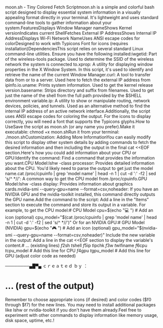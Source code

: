 moon.sh - Tiny Colored Fetch Scriptmoon.sh is a simple and colorful bash script designed to display essential system information in a visually appealing format directly in your terminal. It's lightweight and uses standard command-line tools to gather information about your system.FeaturesDisplays Window Manager nameShows Kernel versionIndicates current ShellFetches External IP AddressShows Internal IP AddressDisplays Wi-Fi Network NameUses ANSI escape codes for colorDesigned to work with Typicons Font for icons (requires installation)DependenciesThis script relies on several standard Linux command-line utilities. Ensure you have the following installed:iwgetid: Part of the wireless-tools package. Used to determine the SSID of the wireless network the system is connected to.xprop: A utility for displaying window properties in the X Window System. In this script, it's used to identify and retrieve the name of the current Window Manager.curl: A tool to transfer data from or to a server. Used here to fetch the external IP address from ipinfo.io.uname: Prints system information. Used to get the kernel release version.basename: Strips directory and suffix from filenames. Used to get just the name of the shell from the full path provided by the $SHELL environment variable.ip: A utility to show or manipulate routing, network devices, policies, and tunnels. Used as an alternative method to find the internal IP address of an active network interface.Additionally, the script uses ANSI escape codes for coloring the output. For the icons to display correctly, you will need a font that supports the Typicons glyphs.How to UseSave the script as moon.sh (or any name you prefer).Make it executable: chmod +x moon.shRun it from your terminal: ./moon.shCustomization: Adding More InformationYou can easily modify this script to display other system details by adding commands to fetch the desired information and then including the output in the final cat <<EOF section.Here's how you could add information about your CPU or GPU:Identify the command: Find a command that provides the information you want.CPU Model:lshw -class processor: Provides detailed information about the CPU. You'd likely need to parse the output to get just the model name.cat /proc/cpuinfo | grep 'model name' | head -n 1 | cut -d ':' -f2 | sed 's/^ *//': A common way to get the CPU model from /proc/cpuinfo.GPU Model:lshw -class display: Provides information about graphics cards.nvidia-smi --query-gpu=name --format=csv,noheader: If you have an NVIDIA GPU and the nvidia-toolkit installed, this command directly outputs the GPU name.Add the command to the script: Add a line in the "Items" section to execute the command and store its output in a variable. For example, to get the CPU model:# CPU Model
cpu=$(echo "💻 ") # Add an icon (optional)
cpu_model="$(cat /proc/cpuinfo | grep 'model name' | head -n 1 | cut -d ':' -f2 | sed 's/^ *//')"
Or for an NVIDIA GPU:# GPU Model (NVIDIA)
gpu=$(echo "🎮 ") # Add an icon (optional)
gpu_model="$(nvidia-smi --query-gpu=name --format=csv,noheader)"
Include the new variable in the output: Add a line in the cat <<EOF section to display the variable's content.# ... (existing lines)
    $f2$sh  $t$shell
    $f5$ip $t$ipchk
    $f3$w $t$wifiname
	$f6$cpu $t$cpu_model # Add this line for CPU
	$f4$gpu $t$gpu_model # Add this line for GPU (adjust color code as needed)

────────▄█▀▄   ｃｒｅａｔｅｄ ｂｙ ：
# ... (rest of the output)
Remember to choose appropriate icons (if desired) and color codes ($f0 through $f7) for the new lines. You may need to install additional packages like lshw or nvidia-toolkit if you don't have them already.Feel free to experiment with other commands to display information like memory usage, disk space, uptime, etc.!
